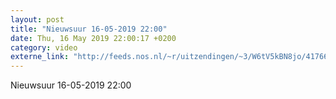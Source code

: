 ```yaml
---
layout: post
title: "Nieuwsuur 16-05-2019 22:00"
date: Thu, 16 May 2019 22:00:17 +0200
category: video
externe_link: "http://feeds.nos.nl/~r/uitzendingen/~3/W6tV5kBN8jo/41766"
---
```


Nieuwsuur 16-05-2019 22:00<img src="http://feeds.feedburner.com/~r/uitzendingen/~4/W6tV5kBN8jo" height="1" width="1" alt=""/>
